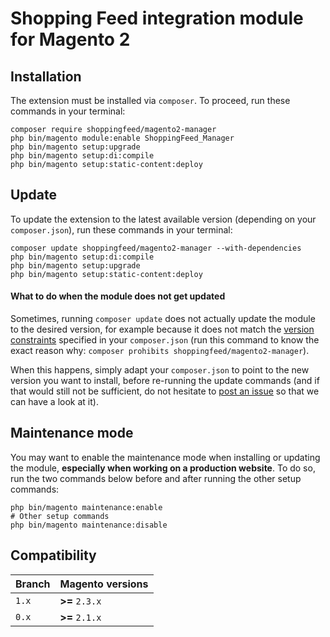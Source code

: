 # Shopping Feed integration module for Magento 2

## Installation

The extension must be installed via `composer`. To proceed, run these commands in your terminal:

```
composer require shoppingfeed/magento2-manager
php bin/magento module:enable ShoppingFeed_Manager
php bin/magento setup:upgrade
php bin/magento setup:di:compile
php bin/magento setup:static-content:deploy
```

## Update

To update the extension to the latest available version (depending on your `composer.json`), run these commands in your terminal:

```
composer update shoppingfeed/magento2-manager --with-dependencies
php bin/magento setup:di:compile
php bin/magento setup:upgrade
php bin/magento setup:static-content:deploy
```

#### What to do when the module does not get updated

Sometimes, running `composer update` does not actually update the module to the desired version, for example because it does not match the [version constraints](https://getcomposer.org/doc/articles/versions.md#versions-and-constraints) specified in your `composer.json` (run this command to know the exact reason why: `composer prohibits shoppingfeed/magento2-manager`).

When this happens, simply adapt your `composer.json` to point to the new version you want to install, before re-running the update commands (and if that would still not be sufficient, do not hesitate to [post an issue](https://github.com/shoppingflux/module-magento2/issues/new) so that we can have a look at it).

## Maintenance mode

You may want to enable the maintenance mode when installing or updating the module, __especially when working on a production website__. To do so, run the two commands below before and after running the other setup commands:

```
php bin/magento maintenance:enable
# Other setup commands
php bin/magento maintenance:disable
```

## Compatibility

| Branch  | Magento versions  |
| ------- | ----------------- |
| `1.x`   | **>=** `2.3.x`    |
| `0.x`   | **>=** `2.1.x`    |
